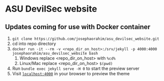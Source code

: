 # ASU DevilSec website

## Updates coming for use with Docker container


1. `git clone https://github.com/josephaorahim/asu_devilsec_website.git`
2. cd into repo directory
2. `docker run -it --rm -v <repo_dir_on_host>:/srv/jekyll -p 4000:4000 josephaorahim/asu_devilsec_website bash`
    1. Windows replace <repo_dir_on_host> with `%cd%`
    2. Linux/Mac replace <repo_dir_on_host> `$(pwd)`
3. Run `bundle exec jekyll serve -H 0` to start the preview server 
4. Visit [`localhost:4000`](http://localhost:4000) in your browser to preview the theme





